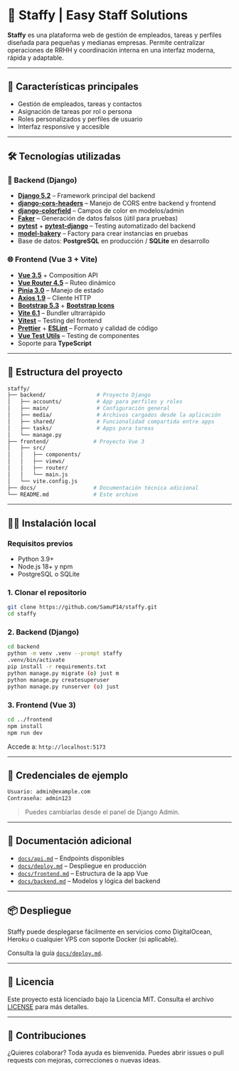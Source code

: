 # 🧩 Staffy | Easy Staff Solutions

**Staffy** es una plataforma web de gestión de empleados, tareas y perfiles diseñada para pequeñas y medianas empresas. Permite centralizar operaciones de RRHH y coordinación interna en una interfaz moderna, rápida y adaptable.

---

## 🚀 Características principales

- Gestión de empleados, tareas y contactos
- Asignación de tareas por rol o persona
- Roles personalizados y perfiles de usuario
- Interfaz responsive y accesible

---

## 🛠️ Tecnologías utilizadas

### 🐍 Backend (Django)

- [**Django 5.2**](https://docs.djangoproject.com/en/5.2/) – Framework principal del backend
- [**django-cors-headers**](https://pypi.org/project/django-cors-headers/) – Manejo de CORS entre backend y frontend
- [**django-colorfield**](https://pypi.org/project/django-colorfield/) – Campos de color en modelos/admin
- [**Faker**](https://faker.readthedocs.io/) – Generación de datos falsos (útil para pruebas)
- [**pytest**](https://docs.pytest.org/) + [**pytest-django**](https://pytest-django.readthedocs.io/) – Testing automatizado del backend
- [**model-bakery**](https://model-bakery.readthedocs.io/) – Factory para crear instancias en pruebas
- Base de datos: **PostgreSQL** en producción / **SQLite** en desarrollo

### 🌐 Frontend (Vue 3 + Vite)

- [**Vue 3.5**](https://vuejs.org/) + Composition API
- [**Vue Router 4.5**](https://router.vuejs.org/) – Ruteo dinámico
- [**Pinia 3.0**](https://pinia.vuejs.org/) – Manejo de estado
- [**Axios 1.9**](https://axios-http.com/) – Cliente HTTP
- [**Bootstrap 5.3**](https://getbootstrap.com/) + [**Bootstrap Icons**](https://icons.getbootstrap.com/)
- [**Vite 6.1**](https://vitejs.dev/) – Bundler ultrarrápido
- [**Vitest**](https://vitest.dev/) – Testing del frontend
- [**Prettier**](https://prettier.io/) + [**ESLint**](https://eslint.org/) – Formato y calidad de código
- [**Vue Test Utils**](https://test-utils.vuejs.org/) – Testing de componentes
- Soporte para **TypeScript**

---

## 📁 Estructura del proyecto

```bash
staffy/
├── backend/                # Proyecto Django
│   ├── accounts/           # App para perfiles y roles
│   ├── main/               # Configuración general
│   ├── media/              # Archivos cargados desde la aplicación
│   ├── shared/             # Funcionalidad compartida entre apps
│   ├── tasks/              # Apps para tareas
│   └── manage.py
├── frontend/              # Proyecto Vue 3
│   ├── src/
│   │   ├── components/
│   │   ├── views/
│   │   ├── router/
│   │   └── main.js
│   └── vite.config.js
├── docs/                  # Documentación técnica adicional
└── README.md              # Este archivo
```

---

## 🧑‍💻 Instalación local

### Requisitos previos

- Python 3.9+
- Node.js 18+ y npm
- PostgreSQL o SQLite

### 1. Clonar el repositorio

```bash
git clone https://github.com/SamuP14/staffy.git
cd staffy
```

### 2. Backend (Django)

```bash
cd backend
python -m venv .venv --prompt staffy
.venv/bin/activate
pip install -r requirements.txt
python manage.py migrate (o) just m
python manage.py createsuperuser
python manage.py runserver (o) just
```

### 3. Frontend (Vue 3)

```bash
cd ../frontend
npm install
npm run dev
```

Accede a: `http://localhost:5173`

---

## 🔐 Credenciales de ejemplo

```bash
Usuario: admin@example.com
Contraseña: admin123
```

> Puedes cambiarlas desde el panel de Django Admin.

---

## 🧾 Documentación adicional

- [`docs/api.md`](docs/api.md) – Endpoints disponibles
- [`docs/deploy.md`](docs/deploy.md) – Despliegue en producción
- [`docs/frontend.md`](docs/frontend.md) – Estructura de la app Vue
- [`docs/backend.md`](docs/backend.md) – Modelos y lógica del backend

---

## 📦 Despliegue

Staffy puede desplegarse fácilmente en servicios como DigitalOcean, Heroku o cualquier VPS con soporte Docker (si aplicable).

Consulta la guía [`docs/deploy.md`](docs/deploy.md).

---

## 📄 Licencia

Este proyecto está licenciado bajo la Licencia MIT. Consulta el archivo [LICENSE](./LICENSE) para más detalles.

---

## 🤝 Contribuciones

¿Quieres colaborar? Toda ayuda es bienvenida. Puedes abrir issues o pull requests con mejoras, correcciones o nuevas ideas.
